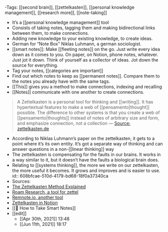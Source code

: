 -Tags: [[second brain]], [[zettelkasten]], [[personal knowledge management]], [[research more]], [[note-taking]] 


- It’s a [[personal knowledge management]] tool
- Consists of taking notes, tagging them and making bidirectional links between them, to make connections.
- Adding new knowledge to your existing knowledge, to create ideas.
- German for “Note Box” Niklas Luhmann, a german sociologist.
- [[smart notes]]: Make [[fleeting notes]] on the go. Just write every idea down as it comes to you. On paper, on Notion, phone notes, whatever. Just jot it down. Think of yourself as a collector of ideas. Jot down the source for everything.
- Tag your notes, [[categories are important]]
- Find out which notes to keep as [[permanent notes]]. Compare them to the notes you already have with the same tags.
- [[This]] gives you a method to make connections, indexing and recalling
- [[Notes]] communicate with one another to create connections.


> A Zettelkasten is a personal tool for thinking and [[writing]]. It has hypertextual features to make a web of [[pensamento|thought]] possible. The difference to other systems is that you create a web of [[pensamento|thoughts]] instead of notes of arbitrary size and form, and emphasize connection, not a collection
— [Source: zettelkasten.de](https://zettelkasten.de/introduction/)
- According to Niklas Luhmann’s paper on the zettelkasten, it gets to a point where it’s its own entity. It’s got a separate way of thinking and can answer questions in a non-[[linear thinking]] way
- The zettelkasten is compensating for the faults in our brains. It works in a way similar to it, but it doesn’t have the faults a biological brain does.
- Relating to [[systems thinking]], the more we write on our zettelkasten, the more useful it becomes. It grows and improves and is easier to use.
  id:: 608bfcae-510d-4179-bd68-18f0a37340ca
- Sources:
- [The Zettelkasten Method Explained](https://youtu.be/wFZHuWLA09M)
- [Roam Research, a tool for zettel](Roamresearch.com)
- [Remnote.io, another tool](Remnote.io)
- [Zettelkasten in Notion](https://youtu.be/e3YKQ7JTqwU)
- [[📕 How to Take Smart Notes]]
- [[edit]]
	- [[Apr 30th, 2021]] 13:48
	- [[Jun 11th, 2021]] 18:17